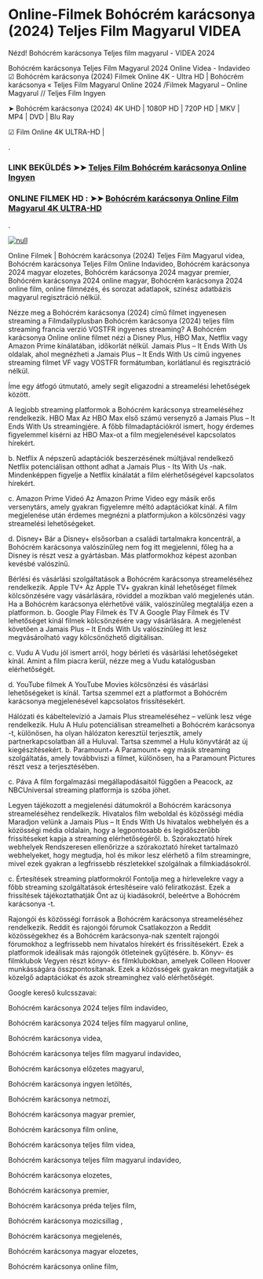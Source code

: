 # Online-Filmek Bohócrém karácsonya (2024) Teljes Film Magyarul VIDEA





Nézd! Bohócrém karácsonya Teljes film magyarul - VIDEA 2024

Bohócrém karácsonya Teljes Film Magyarul 2024 Online Videa - Indavideo ☑ Bohócrém karácsonya (2024) Filmek Online 4K - Ultra HD | Bohócrém karácsonya « Teljes Film Magyarul Online 2024 /Filmek Magyarul – Online Magyarul // Teljes Film Ingyen

➤ Bohócrém karácsonya (2024) 4K UHD | 1080P HD | 720P HD | MKV | MP4 | DVD | Blu Ray

☑ Film Online 4K ULTRA-HD |

.

### LINK BEKÜLDÉS ➤➤ [Teljes Film Bohócrém karácsonya Online Ingyen](https://t.co/GjRHSVHNla)

### ONLINE FILMEK HD : ➤➤ [Bohócrém karácsonya Online Film Magyarul 4K ULTRA-HD](https://t.co/GjRHSVHNla)
.

[![null](https://static.wixstatic.com/media/855a25_043b5abeb4ae4d35ac003198e7fe56ed~mv2.gif)](https://t.co/GjRHSVHNla)

Online Filmek | Bohócrém karácsonya (2024) Teljes Film Magyarul videa, Bohócrém karácsonya Teljes Film Online Indavideo, Bohócrém karácsonya 2024 magyar elozetes, Bohócrém karácsonya 2024 magyar premier, Bohócrém karácsonya 2024 online magyar, Bohócrém karácsonya 2024 online film, online filmnézés, és sorozat adatlapok, színész adatbázis magyarul regisztráció nélkül.

Nézze meg a Bohócrém karácsonya (2024) című filmet ingyenesen streaming a Filmdailyplusban Bohócrém karácsonya (2024) teljes film streaming francia verzió VOSTFR ingyenes streaming? A Bohócrém karácsonya Online online filmet nézi a Disney Plus, HBO Max, Netflix vagy Amazon Prime kínálatában, időkorlát nélkül. Jamais Plus – It Ends With Us oldalak, ahol megnézheti a Jamais Plus – It Ends With Us című ingyenes streaming filmet VF vagy VOSTFR formátumban, korlátlanul és regisztráció nélkül.

Íme egy átfogó útmutató, amely segít eligazodni a streamelési lehetőségek között.

A legjobb streaming platformok a Bohócrém karácsonya streameléséhez rendelkezik. HBO Max Az HBO Max első számú versenyző a Jamais Plus – It Ends With Us streamingjére. A főbb filmadaptációkról ismert, hogy érdemes figyelemmel kísérni az HBO Max-ot a film megjelenésével kapcsolatos hírekért.

b. Netflix A népszerű adaptációk beszerzésének múltjával rendelkező Netflix potenciálisan otthont adhat a Jamais Plus - Its With Us -nak. Mindenképpen figyelje a Netflix kínálatát a film elérhetőségével kapcsolatos hírekért.

c. Amazon Prime Videó Az Amazon Prime Video egy másik erős versenytárs, amely gyakran figyelemre méltó adaptációkat kínál. A film megjelenése után érdemes megnézni a platformjukon a kölcsönzési vagy streamelési lehetőségeket.

d. Disney+ Bár a Disney+ elsősorban a családi tartalmakra koncentrál, a Bohócrém karácsonya valószínűleg nem fog itt megjelenni, főleg ha a Disney is részt vesz a gyártásban. Más platformokhoz képest azonban kevésbé valószínű.

Bérlési és vásárlási szolgáltatások a Bohócrém karácsonya streameléséhez rendelkezik. Apple TV+ Az Apple TV+ gyakran kínál lehetőséget filmek kölcsönzésére vagy vásárlására, röviddel a mozikban való megjelenés után. Ha a Bohócrém karácsonya elérhetővé válik, valószínűleg megtalálja ezen a platformon. b. Google Play Filmek és TV A Google Play Filmek és TV lehetőséget kínál filmek kölcsönzésére vagy vásárlására. A megjelenést követően a Jamais Plus – It Ends With Us valószínűleg itt lesz megvásárolható vagy kölcsönözhető digitálisan.

c. Vudu A Vudu jól ismert arról, hogy bérleti és vásárlási lehetőségeket kínál. Amint a film piacra kerül, nézze meg a Vudu katalógusban elérhetőségét.

d. YouTube filmek A YouTube Movies kölcsönzési és vásárlási lehetőségeket is kínál. Tartsa szemmel ezt a platformot a Bohócrém karácsonya megjelenésével kapcsolatos frissítésekért.

Hálózati és kábeltelevízió a Jamais Plus streameléséhez – velünk lesz vége rendelkezik. Hulu A Hulu potenciálisan streamelheti a Bohócrém karácsonya -t, különösen, ha olyan hálózaton keresztül terjesztik, amely partnerkapcsolatban áll a Huluval. Tartsa szemmel a Hulu könyvtárát az új kiegészítésekért. b. Paramount+ A Paramount+ egy másik streaming szolgáltatás, amely továbbviszi a filmet, különösen, ha a Paramount Pictures részt vesz a terjesztésében.

c. Páva A film forgalmazási megállapodásaitól függően a Peacock, az NBCUniversal streaming platformja is szóba jöhet.

Legyen tájékozott a megjelenési dátumokról a Bohócrém karácsonya streameléséhez rendelkezik. Hivatalos film weboldal és közösségi média Maradjon velünk a Jamais Plus – It Ends With Us hivatalos webhelyén és a közösségi média oldalain, hogy a legpontosabb és legidőszerűbb frissítéseket kapja a streaming elérhetőségéről. b. Szórakoztató hírek webhelyek Rendszeresen ellenőrizze a szórakoztató híreket tartalmazó webhelyeket, hogy megtudja, hol és mikor lesz elérhető a film streamingre, mivel ezek gyakran a legfrissebb részletekkel szolgálnak a filmkiadásokról.

c. Értesítések streaming platformokról Fontolja meg a hírlevelekre vagy a főbb streaming szolgáltatások értesítéseire való feliratkozást. Ezek a frissítések tájékoztathatják Önt az új kiadásokról, beleértve a Bohócrém karácsonya -t.

Rajongói és közösségi források a Bohócrém karácsonya streameléséhez rendelkezik. Reddit és rajongói fórumok Csatlakozzon a Reddit közösségekhez és a Bohócrém karácsonya-nak szentelt rajongói fórumokhoz a legfrissebb nem hivatalos hírekért és frissítésekért. Ezek a platformok ideálisak más rajongók ötleteinek gyűjtésére. b. Könyv- és filmklubok Vegyen részt könyv- és filmklubokban, amelyek Colleen Hoover munkásságára összpontosítanak. Ezek a közösségek gyakran megvitatják a közelgő adaptációkat és azok streaminghez való elérhetőségét.

Google kereső kulcsszavai:

Bohócrém karácsonya 2024 teljes film indavideo,

Bohócrém karácsonya 2024 teljes film magyarul online,

Bohócrém karácsonya videa,

Bohócrém karácsonya teljes film magyarul indavideo,

Bohócrém karácsonya előzetes magyarul,

Bohócrém karácsonya ingyen letöltés,

Bohócrém karácsonya netmozi,

Bohócrém karácsonya magyar premier,

Bohócrém karácsonya film online,

Bohócrém karácsonya teljes film videa,

Bohócrém karácsonya teljes film magyarul indavideo,

Bohócrém karácsonya elozetes,

Bohócrém karácsonya premier,

Bohócrém karácsonya préda teljes film,

Bohócrém karácsonya mozicsillag ,

Bohócrém karácsonya megjelenés,

Bohócrém karácsonya magyar elozetes,

Bohócrém karácsonya online film,

